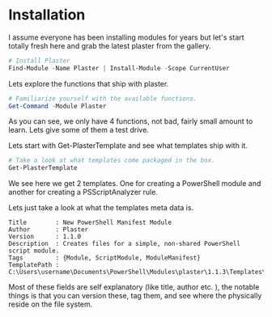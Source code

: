 # Installation

I assume everyone has been installing modules for years but let's start totally fresh here and grab the latest plaster from the gallery.

```powershell
# Install Plaster
Find-Module -Name Plaster | Install-Module -Scope CurrentUser
```

Lets explore the functions that ship with plaster.

```powershell
# Familiarize yourself with the available functions.
Get-Command -Module Plaster
```

As you can see, we only have 4 functions, not bad, fairly small amount to learn.  Lets give some of them a test drive.

Lets start with Get-PlasterTemplate and see what templates ship with it.

```powershell
# Take a look at what templates come packaged in the box.
Get-PlasterTemplate
```

We see here we get 2 templates.  One for creating a PowerShell module and another for creating a PSScriptAnalyzer rule.

Lets just take a look at what the templates meta data is.

```text
Title        : New PowerShell Manifest Module
Author       : Plaster
Version      : 1.1.0
Description  : Creates files for a simple, non-shared PowerShell script module.
Tags         : {Module, ScriptModule, ModuleManifest}
TemplatePath : C:\Users\username\Documents\PowerShell\Modules\plaster\1.1.3\Templates\NewPowerShellScriptModule
```

Most of these fields are self explanatory (like title, author etc. ), the notable things is that you can version these, tag them, and see where the physically reside on the file system.
